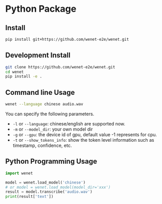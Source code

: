 # Python Package


## Install

``` sh
pip install git+https://github.com/wenet-e2e/wenet.git
```

## Development Install

``` sh
git clone https://github.com/wenet-e2e/wenet.git
cd wenet
pip install -e .
```


## Command line Usage

``` sh
wenet --language chinese audio.wav
```

You can specify the following parameters.

* `-l` or `--language`: chinese/english are supported now.
* `-m` or `--model_dir`: your own model dir
* `-g` or `--gpu`: the device id of gpu, default value -1 represents for cpu.
* `-t` or `--show_tokens_info`: show the token level information such as timestamp, confidence, etc.


## Python Programming Usage

``` python
import wenet

model = wenet.load_model('chinese')
# or model = wenet.load_model(model_dir='xxx')
result = model.transcribe('audio.wav')
print(result['text'])
```
